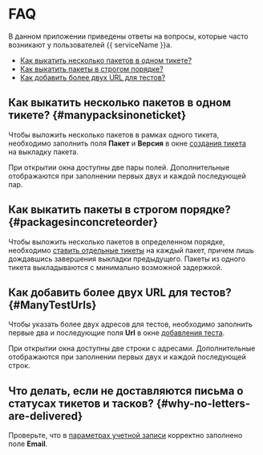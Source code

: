 # FAQ

В данном приложении приведены ответы на вопросы, которые часто возникают у пользователей {{ serviceName }}а.

- [Как выкатить несколько пакетов в одном тикете?](#manypacksinoneticket)
- [Как выкатить пакеты в строгом порядке?](#packagesinconcreteorder)
- [Как добавить более двух URL для тестов?](#ManyTestUrls)

## Как выкатить несколько пакетов в одном тикете? {#manypacksinoneticket}

Чтобы выложить несколько пакетов в рамках одного тикета, необходимо заполнить поля **Пакет** и **Версия** в окне [создания тикета](../task/tickets.md) на выкладку пакета.

При открытии окна доступны две пары полей. Дополнительные отображаются при заполнении первых двух и каждой последующей пар.

## Как выкатить пакеты в строгом порядке? {#packagesinconcreteorder}

Чтобы выложить несколько пакетов в определенном порядке, необходимо [ставить отдельные тикеты](../task/tickets.md) на каждый пакет, причем лишь дождавшись завершения выкладки предыдущего. Пакеты из одного тикета выкладываются с минимально возможной задержкой.

## Как добавить более двух URL для тестов? {#ManyTestUrls}

Чтобы указать более двух адресов для тестов, необходимо заполнить первые два и последующие поля **Url** в окне [добавления теста](../task/test_suites.md#new).

При открытии окна доступны две строки с адресами. Дополнительные отображаются при заполнении первых двух и каждой последующей строк.

## Что делать, если не доставляются письма о статусах тикетов и тасков? {#why-no-letters-are-delivered}

Проверьте, что в [параметрах учетной записи](../task/users.md) корректно заполнено поле **Email**.
